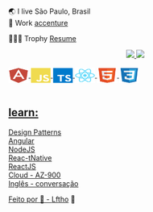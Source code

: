 
🌏  I live São Paulo, Brasil <br/>
🔭  Work [accenture](https://www.accenture.com/br-pt) <br/>

👨🏽‍💻  Trophy <a href="https://docs.google.com/document/d/1vtohmQ6Ny6pecI_KZ_yacNH0poeIaJKCbkSAeFmLd7A/edit?usp=sharing">Resume</a>

<div align="center">
  <a href="https://github.com/Lftho">
  <img height="180em" src="https://github-readme-stats.vercel.app/api?username=Lftho&show_icons=true&theme=dracula&include_all_commits=true&count_private=true"/>
  <img height="180em" src="https://github-readme-stats.vercel.app/api/top-langs/?username=Lftho&layout=compact&langs_count=7&theme=dracula"/>
</div>

<div style="display: inline_block"><br>
  <img align="center" alt="lftho-angular" height="30" width="40" src="https://github.com/devicons/devicon/blob/master/icons/angularjs/angularjs-plain.svg">
  <img align="center" alt="lftho-js" height="30" width="40" src="https://raw.githubusercontent.com/devicons/devicon/master/icons/javascript/javascript-plain.svg">
  <img align="center" alt="lftho-ts" height="30" width="40" src="https://raw.githubusercontent.com/devicons/devicon/master/icons/typescript/typescript-plain.svg">
  <img align="center" alt="lftho-react" height="30" width="40" src="https://raw.githubusercontent.com/devicons/devicon/master/icons/react/react-original.svg">
  <img align="center" alt="Rafa-HTML" height="30" width="40" src="https://raw.githubusercontent.com/devicons/devicon/master/icons/html5/html5-original.svg">
  <img align="center" alt="Rafa-CSS" height="30" width="40" src="https://raw.githubusercontent.com/devicons/devicon/master/icons/css3/css3-original.svg">
</div><br>
 
<!-- ## Aprendizado de 2021

- Firebase (Cloud, Banco de dados)
- Ionic || PWA (modo offline com o service worker / Mantendo atualizado com as notificações no aplicativo)
- CesiumJS 

## Novos aprendizados para 2022

Estou estudando bastante parte técnica(principalmente novo design patterns) e código limpo (clean code) para melhorar os meus conceitos diantes problemas reais que acabo pegando. Com tudo isso neste ano quero aprender a lib ReactJS acho simples, mas tudo que é simples, é complicado então mesmo assim irei de cabeça para aprender.

Uns dos meus objetivos é desenvolver uma plataforma para o meu hobby, assim não terei mais dor de cabeça ao sair de casa. 
Porque saberei qual é o horário que abre/fecha, obstáculos que tem no local, se precisa de equipamento entre outros pontos que esta sendo desenvolvido. 

No primeiro momento estou desenvolvendo em Angular 8, farei o serviço com NodeJS e seguindo pro mobile deixarei o PWA do Angular para cuidar dessa parte. Após todo desenvolvimento aos poucos vou migrando o projeto de Angular para ReactJS para colocar em prática todo processo de aprendizando durante o estudo.-->

## learn: 
  Design Patterns<br>
  Angular<br>
  NodeJS<br>
  Reac-tNative<br>
  ReactJS<br>
  Cloud - AZ-900<br>
  Inglês - conversação 


  Feito por 💜 - <a href="https://www.linkedin.com/in/lftho/">Lftho</a> :wave:

